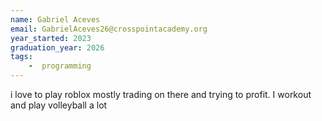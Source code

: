 ```yaml
---
name: Gabriel Aceves
email: GabrielAceves26@crosspointacademy.org
year_started: 2023
graduation_year: 2026
tags:
    -  programming
---
```

i love to play roblox mostly trading on there and trying to profit. I workout and play volleyball a lot